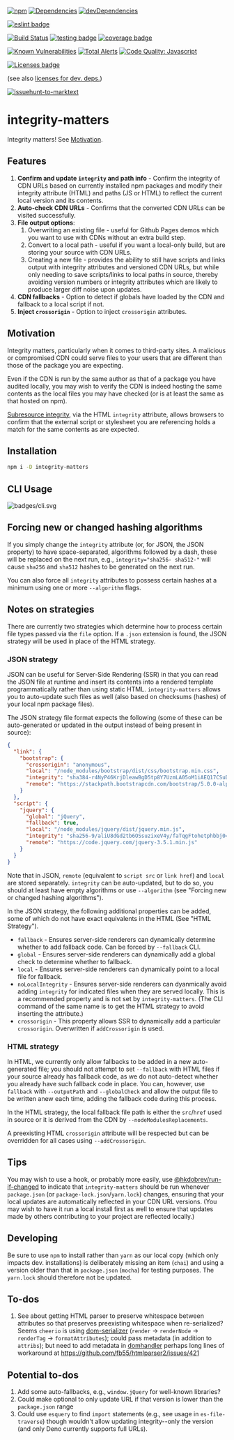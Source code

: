 [![npm](https://img.shields.io/npm/v/integrity-matters.svg)](https://www.npmjs.com/package/integrity-matters)
[![Dependencies](https://img.shields.io/david/brettz9/integrity-matters.svg)](https://david-dm.org/brettz9/integrity-matters)
[![devDependencies](https://img.shields.io/david/dev/brettz9/integrity-matters.svg)](https://david-dm.org/brettz9/integrity-matters?type=dev)

[![eslint badge](https://raw.githubusercontent.com/brettz9/integrity-matters/master/badges/eslint-badge.svg?sanitize=true)](badges/eslint-badge.svg)

[![Build Status](https://travis-ci.org/brettz9/integrity-matters.svg?branch=master)](https://travis-ci.com/github/brettz9/integrity-matters)
[![testing badge](https://raw.githubusercontent.com/brettz9/integrity-matters/master/badges/tests-badge.svg?sanitize=true)](badges/tests-badge.svg)
[![coverage badge](https://raw.githubusercontent.com/brettz9/integrity-matters/master/badges/coverage-badge.svg?sanitize=true)](badges/coverage-badge.svg)

[![Known Vulnerabilities](https://snyk.io/test/github/brettz9/integrity-matters/badge.svg)](https://snyk.io/test/github/brettz9/integrity-matters)
[![Total Alerts](https://img.shields.io/lgtm/alerts/g/brettz9/integrity-matters.svg?logo=lgtm&logoWidth=18)](https://lgtm.com/projects/g/brettz9/integrity-matters/alerts)
[![Code Quality: Javascript](https://img.shields.io/lgtm/grade/javascript/g/brettz9/integrity-matters.svg?logo=lgtm&logoWidth=18)](https://lgtm.com/projects/g/brettz9/integrity-matters/context:javascript)

<!--[![License](https://img.shields.io/npm/l/integrity-matters.svg)](LICENSE-MIT.txt)-->
[![Licenses badge](https://raw.githubusercontent.com/brettz9/integrity-matters/master/badges/licenses-badge.svg?sanitize=true)](badges/licenses-badge.svg)

(see also [licenses for dev. deps.](https://raw.githubusercontent.com/brettz9/integrity-matters/master/badges/licenses-badge-dev.svg?sanitize=true))

[![issuehunt-to-marktext](https://issuehunt.io/static/embed/issuehunt-button-v1.svg)](https://issuehunt.io/r/brettz9/integrity-matters)

# integrity-matters

Integrity matters! See [Motivation](#motivation).

## Features

1. **Confirm and update `integrity` and path info** - Confirm the integrity of
    CDN URLs based on currently installed npm packages and modify their
    integrity attribute (HTML) and paths (JS or HTML) to reflect the current
    local version and its contents.
1. **Auto-check CDN URLs** - Confirms that the converted CDN URLs can be
    visited successfully.
1. **File output options**:
    1. Overwriting an existing file - useful for Github Pages demos which you
        want to use with CDNs without an extra build step.
    1. Convert to a local path - useful if you want a local-only build,
        but are storing your source with CDN URLs.
    1. Creating a new file - provides the ability to still have scripts and
        links output with integrity attributes and versioned CDN URLs, but
        while only needing to save scripts/links to local paths in source,
        thereby avoiding version numbers or integrity attributes which are
        likely to produce larger diff noise upon updates.
1. **CDN fallbacks** - Option to detect if globals have loaded by the CDN and
    fallback to a local script if not.
1. **Inject `crossorigin`** - Option to inject `crossorigin` attributes.

## Motivation

Integrity matters, particularly when it comes to third-party sites. A
malicious or compromised CDN could serve files to your users that are
different than those of the package you are expecting.

Even if the CDN is run by the same author as that of a package you have
audited locally, you may wish to verify the CDN is indeed hosting the same
contents as the local files you may have checked (or is at least the same
as that hosted on npm).

[Subresource integrity](https://developer.mozilla.org/en-US/docs/Web/Security/Subresource_Integrity),
via the HTML `integrity` attribute, allows browsers to confirm that the
external script or stylesheet you are referencing holds a match for the same
contents as are expected.

## Installation

```sh
npm i -D integrity-matters
```

## CLI Usage

![badges/cli.svg](./badges/cli.svg)

## Forcing new or changed hashing algorithms

If you simply change the `integrity` attribute (or, for JSON, the JSON
property) to have space-separated, algorithms followed by a dash, these
will be replaced on the next run, e.g., `integrity="sha256- sha512-"` will
cause `sha256` and `sha512` hashes to be generated on the next run.

You can also force all `integrity` attributes to possess certain hashes at a
minimum using one or more `--algorithm` flags.

## Notes on strategies

There are currently two strategies which determine how to process certain file
types passed via the `file` option. If a `.json` extension is found, the JSON
strategy will be used in place of the HTML strategy.

### JSON strategy

JSON can be useful for Server-Side Rendering (SSR) in that you can read the
JSON file at runtime and insert its contents into a rendered template
programmatically rather than using static HTML. `integrity-matters` allows you
to auto-update such files as well (also based on checksums (hashes) of your
local npm package files).

The JSON strategy file format expects the following (some of these can be
auto-generated or updated in the output instead of being present in source):

```json
{
  "link": {
    "bootstrap": {
      "crossorigin": "anonymous",
      "local": "/node_modules/bootstrap/dist/css/bootstrap.min.css",
      "integrity": "sha384-r4NyP46KrjDleawBgD5tp8Y7UzmLA05oM1iAEQ17CSuDqnUK2+k9luXQOfXJCJ4I",
      "remote": "https://stackpath.bootstrapcdn.com/bootstrap/5.0.0-alpha1/css/bootstrap.min.css"
    }
  },
  "script": {
    "jquery": {
      "global": "jQuery",
      "fallback": true,
      "local": "/node_modules/jquery/dist/jquery.min.js",
      "integrity": "sha256-9/aliU8dGd2tb6OSsuzixeV4y/faTqgFtohetphbbj0=",
      "remote": "https://code.jquery.com/jquery-3.5.1.min.js"
    }
  }
}
```

Note that in JSON, `remote` (equivalent to `script src` or `link href`) and
`local` are stored separately. `integrity` can be auto-updated, but to do so,
you should at least have empty algorithms or use `--algorithm` (see
"Forcing new or changed hashing algorithms").

In the JSON strategy, the following additional properties can be added, some
of which do not have exact equivalents in the HTML (See "HTML Strategy").

- `fallback` - Ensures server-side renderers can dynamically determine
    whether to add fallback code. Can be forced by `--fallback` CLI.
- `global` - Ensures server-side renderers can dynamically add a global check
    to determine whether to fallback.
- `local` - Ensures server-side renderers can dynamically point to a local
    file for fallback.
- `noLocalIntegrity` - Ensures server-side renderers can dyanmically avoid
    adding `integrity` for indicated files when they are served locally. This
    is a recommended property and is not set by `integrity-matters`. (The CLI
    command of the same name is to get the HTML strategy to avoid inserting
    the attribute.)
- `crossorigin` - This property allows SSR to dynamically add a particular
    `crossorigin`. Overwritten if `addCrossorigin` is used.

### HTML strategy

In HTML, we currently only allow fallbacks to be added in a new auto-generated
file; you should not attempt to set `--fallback` with HTML files if your
source already has fallback code, as we do not auto-detect whether you already
have such fallback code in place. You can, however, use `fallback` with
`--outputPath` and `--globalCheck` and allow the output file to be written
anew each time, adding the fallback code during this process.

In the HTML strategy, the local fallback file path is either the `src`/`href`
used in source or it is derived from the CDN by `--nodeModulesReplacements`.

A preexisting HTML `crossorigin` attribute will be respected but can be
overridden for all cases using `--addCrossorigin`.

## Tips

You may wish to use a hook, or probably more easily, use
[@hkdobrev/run-if-changed](https://github.com/hkdobrev/run-if-changed) to
indicate that `integrity-matters` should be run whenever `package.json`
(or `package-lock.json`/`yarn.lock`) changes, ensuring that your local
updates are automatically reflected in your CDN URL versions. (You may
wish to have it run a local install first as well to ensure that updates
made by others contributing to your project are reflected locally.)

## Developing

Be sure to use `npm` to install rather than `yarn` as our local copy
(which only impacts dev. installations) is deliberately missing an item
(`chai`) and using a version older than that in `package.json` (`mocha`)
for testing purposes. The `yarn.lock` should therefore not be updated.

## To-dos

1. See about getting HTML parser to preserve whitespace between attributes
    so that preserves preexisting whitespace when re-serialized?
    Seems `cheerio` is using
    [dom-serializer](https://github.com/cheeriojs/dom-serializer/blob/master/src/index.ts)
    (`render` -> `renderNode` -> `renderTag` -> `formatAttributes`); could pass
    metadata (in addition to `attribs`); but need to add metadata in
    [domhandler](https://github.com/fb55/domhandler/blob/master/src/index.ts#L147)
    perhaps long lines of workaround at
    <https://github.com/fb55/htmlparser2/issues/421>

## Potential to-dos

1. Add some auto-fallbacks, e.g., `window.jQuery` for well-known libraries?
1. Could make optional to only update URL if that version is lower
    than the `package.json` range
1. Could use `esquery` to find `import` statements (e.g., see usage in
    `es-file-traverse`) though wouldn't allow updating integrity--only
    the version (and only Deno currently supports full URLs).
